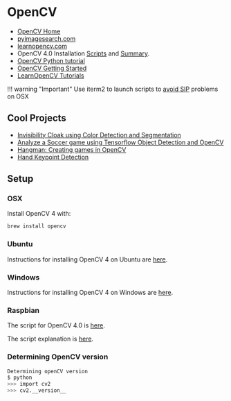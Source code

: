 # OpenCV 

* [OpenCV Home](http://opencv.org)
* [pyimagesearch.com](http://www.pyimagesearch.com)
* [learnopencv.com](https://www.learnopencv.com)
* OpenCV 4.0 Installation [Scripts](https://github.com/spmallick/learnopencv/tree/master/InstallScripts) and [Summary](https://www.learnopencv.com/opencv-installation-on-ubuntu-macos-windows-and-raspberry-pi/?ck_subscriber_id=272192295#opencv-raspberry-pi).
* [OpenCV Python tutorial](http://docs.opencv.org/3.0-beta/doc/py_tutorials/py_tutorials.html)
* [OpenCV Getting Started](https://github.com/handee/opencv-gettingstarted/blob/master/1%20Getting%20started%20notebook.ipynb)
* [LearnOpenCV Tutorials](https://github.com/spmallick/learnopencv)

!!! warning "Important"
    Use iterm2 to launch scripts to [avoid SIP](https://github.com/opencv/opencv/issues/12763) problems on OSX
    
    
## Cool Projects
* [Invisibility Cloak using Color Detection and Segmentation](https://www.learnopencv.com/invisibility-cloak-using-color-detection-and-segmentation-with-opencv/)
* [Analyze a Soccer game using Tensorflow Object Detection and OpenCV](https://towardsdatascience.com/analyse-a-soccer-game-using-tensorflow-object-detection-and-opencv-e321c230e8f2)
* [Hangman: Creating games in OpenCV](https://www.learnopencv.com/hangman-creating-games-in-opencv/?ck_subscriber_id=272192295)
* [Hand Keypoint Detection](https://www.learnopencv.com/hand-keypoint-detection-using-deep-learning-and-opencv/?ck_subscriber_id=272192295)

## Setup

### OSX

Install OpenCV 4 with:

```bash
brew install opencv
```

### Ubuntu

Instructions for installing OpenCV 4 on Ubuntu are [here](https://www.learnopencv.com/install-opencv-4-on-ubuntu-16-04/).

### Windows

Instructions for installing OpenCV 4 on Windows are [here](https://www.learnopencv.com/install-opencv-4-on-windows/).

### Raspbian

The script for OpenCV 4.0 is [here](https://github.com/spmallick/learnopencv/blob/master/InstallScripts/installOpenCV-4-raspberry-pi.sh).

The script explanation is [here](https://www.learnopencv.com/install-opencv-4-on-raspberry-pi/).


### Determining OpenCV version
```bash
Determining openCV version
$ python
>>> import cv2
>>> cv2.__version__
```


